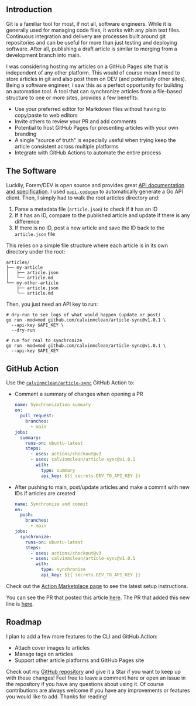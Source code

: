 ## Introduction

Git is a familiar tool for most, if not all, software engineers. While it is generally used for managing code files, it works with any plain text files. Continuous integration and delivery are processes built around git repositories and can be useful for more than just testing and deploying software. After all, publishing a draft article is similar to merging from a development branch into main.

I was considering hosting my articles on a GitHub Pages site that is independent of any other platform. This would of course mean I need to store articles in git and also post them on DEV (and potentially other sites). Being a software engineer, I saw this as a perfect opportunity for building an automation tool. A tool that can synchronize articles from a file-based structure to one or more sites, provides a few benefits:
  - Use your preferred editor for Markdown files without having to copy/paste to web editors
  - Invite others to review your PR and add comments
  - Potential to host GitHub Pages for presenting articles with your own branding
  - A single "source of truth" is especially useful when trying keep the article consistent across multiple platforms
  - Integrate with GitHub Actions to automate the entire process

## The Software
Luckily, Forem/DEV is open source and provides great [API documentation and specification](https://developers.forem.com/api). I used [`oapi-codegen`](https://github.com/deepmap/oapi-codegen/) to automatically generate a Go API client. Then, I simply had to walk the root articles directory and:
  1. Parse a metadata file (`article.json`) to check if it has an ID
  2. If it has an ID, compare to the published article and update if there is any difference
  3. If there is no ID, post a new article and save the ID back to the `article.json` file

This relies on a simple file structure where each article is in its own directory under the root:
```
articles/
├── my-article
│   ├── article.json
│   └── article.md
└── my-other-article
    ├── article.json
    └── article.md
```

Then, you just need an API key to run:
```shell
# dry-run to see logs of what would happen (update or post)
go run -mod=mod github.com/calvinmclean/article-sync@v1.0.1 \
  --api-key $API_KEY \
  --dry-run

# run for real to synchronize
go run -mod=mod github.com/calvinmclean/article-sync@v1.0.1 \
  --api-key $API_KEY
```

## GitHub Action
Use the [`calvinmclean/article-sync`](https://github.com/marketplace/actions/article-sync) GitHub Action to:

- Comment a summary of changes when opening a PR
    ```yaml
    name: Synchronization summary
    on:
      pull_request:
        branches:
          - main
    jobs:
      summary:
        runs-on: ubuntu-latest
        steps:
          - uses: actions/checkout@v3
          - uses: calvinmclean/article-sync@v1.0.1
            with:
              type: summary
              api_key: ${{ secrets.DEV_TO_API_KEY }}
    ```

- After pushing to main, post/update articles and make a commit with new IDs if articles are created
    ```yaml
    name: Synchronize and commit
    on:
      push:
        branches:
          - main
    jobs:
      synchronize:
        runs-on: ubuntu-latest
        steps:
          - uses: actions/checkout@v3
          - uses: calvinmclean/article-sync@v1.0.1
            with:
              type: synchronize
              api_key: ${{ secrets.DEV_TO_API_KEY }}
    ```

Check out the [Action Marketplace page](https://github.com/marketplace/actions/article-sync) to see the latest setup instructions.

You can see the PR that posted this article [here](https://github.com/calvinmclean/articles/pull/1).
The PR that added this new line is [here](https://github.com/calvinmclean/articles/pull/2).

## Roadmap
I plan to add a few more features to the CLI and GitHub Action:
- Attach cover images to articles
- Manage tags on articles
- Support other article platforms and GitHub Pages site

Check out my [GitHub repository](https://github.com/calvinmclean/article-sync) and give it a Star if you want to keep up with these changes! Feel free to leave a comment here or open an issue in the repository if you have any questions about using it. Of course contributions are always welcome if you have any improvements or features you would like to add. Thanks for reading!
